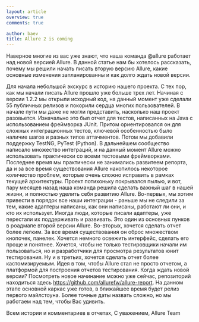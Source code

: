 ```yaml
---
layout: article
overview: true
comments: true

author: baev
title: Allure 2 is coming
---
```


Наверное многие из вас уже знают, что наша команда @allure работает над новой версией Allure. В данной статье нам бы хотелось рассказать, почему мы решили начать писать вторую версию Allure, какие основные изменения запланированны и как долго ждать новой версии.

Для начала небольшой экскурс в историю нашего проекта. С тех пор, как мы начали писать Allure прошло уже больше трех лет. Начиная с версии 1.2.2 мы открыли исходный код, на данный момент уже сделали 55 публичных релизов и покорили сердца многих пользователей.
В начале пути мы даже не могли представить, насколько наш проект разовьется. Изначально это был отчет для тестов, написанных на Java с использованием фреймворка JUnit. Притом ориентировался он для сложных интеграционных тестов, ключевой особенностью было наличие шагов и разных типов аттачментов. Потом мы добавили поддержку TestNG, PyTest (Python). В дальнейшем сообщество написало множество интеграций, и на данный момент Allure можно использовать практически со всеми тестовыми фреймворками.
Последнее время мы практически не занимались развитеем репорта, да и за все время существования Allure накопилось некоторое количество проблем, которые очень сложно исправить в рамках текущей архитектуры. Проект потихоньку покрывался пылью, и вот, пару месяцев назад наша команда решила сделать важный шаг в нашей жизни, и полностью уделить себя развитию Allure.
Во-первых, мы хотим привести в порядок все наши интеграции - раньше мы не следили за тем, какие адаптеры написаны, как они написаны, работают ли они, и кто их использует. Иногда люди, которые писали адаптеры, уже перестали их поддерживать и развивать. Это один из основных пунков в роадмапе второй версии Allure.
Во-вторых, хочется сделать отчет более легким. За все время существования он оброс множеством кнопочек, панелек. Хочется немного освежить интерфейс, сделать его проще и понятнее. Хочется, чтобы не только тестировщики начали им пользоваться, но и разработчики для просмотра результатов юнит тестирования.
Ну и в третьих, хочется сделать отчет более кастомизируемым. Идея в том, чтобы Allure стал не просто отчетом, а платформой для построения отчетов тестирования.
Когда ждать новой версии? Посмотреть новое начинание можно уже сейчас, репозиторий находиться здесь https://github.com/allurefw/allure-report. На данном этапе основной каркас уже готов, в ближайшее время будет релиз первого майлстоуна. Более точные даты назвать сложно, но мы работаем над тем, чтобы Вас удивить.

Всем истории и комментариев в отчетах, С уважением, Allure Team